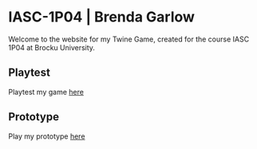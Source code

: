 # IASC-1P04 | Brenda Garlow

Welcome to the website for my Twine Game, created for the course IASC 1P04 at Brocku University.

## Playtest 

Playtest my game [here](playtest/playtest)

## Prototype

Play my prototype [here](prototype/TwineGamePrototype.html)
